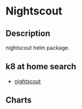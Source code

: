 # Nightscout

## Description

nightscout helm package.

## k8 at home search

- [nightscout](https://nanne.dev/k8s-at-home-search/#/nightscout)

## Charts


